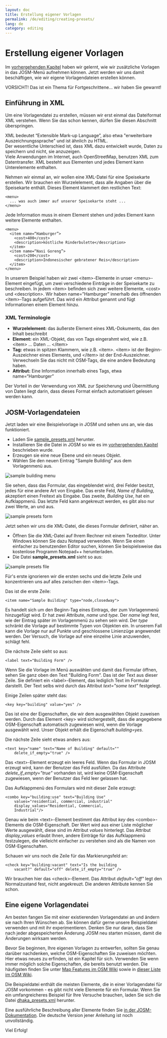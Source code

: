 ```yaml
---
layout: doc
title: Erstellung eigener Vorlagen
permalink: /de/editing/creating-presets/
lang: de
category: editing
---
```


Erstellung eigener Vorlagen
===========================


Im [vorhergehenden Kapitel](/de/editing/josm-presets) haben wir gelernt, wie wir zusätzliche Vorlagen
in das JOSM-Menü aufnehmen können. Jetzt werden wir uns damit beschäftigen, wie wir eigene 
Vorlagendateien erstellen können.

VORSICHT! Das ist ein Thema für Fortgeschrittene... wir haben Sie gewarnt!

Einführung in XML
-----------------
Um eine Vorlagendatei zu erstellen, müssen wir erst einmal das Dateiformat XML verstehen. Wenn Sie das schon
kennen, dürfen Sie diesen Abschnitt überspringen.

XML bedeutet “Extensible Mark-up Language”, also etwa "erweiterbare Auszeichnungssprache" und ist ähnlich zu HTML.  
Der wesentliche Unterschied ist, dass XML dazu entwickelt wurde, Daten zu speichern und nicht, sie anzuzeigen.  
Viele Anwendungen im Internet, auch OpenStreetMap, benutzen XML zum Datentransfer. XML besteht aus Elementen und
jedes Element kann Unterelemente enthalten.  

Nehmen wir einmal an, wir wollen eine XML-Datei für eine Speisekarte
erstellen. Wir brauchen ein Wurzelelement, dass alle Angaben über die Speisekarte enthält. Dieses Element klammert
den restlichen Text:

	<menu>
      ... was auch immer auf unserer Speisekarte steht ...
	</menu>

Jede Information muss in einem Element stehen und jedes Element kann weitere Elemente enthalten.

  	<menu>
	  <item name=“Hamburger”>
		<cost>400</cost>
		<description>köstliche Rinderbulette</description>
	  </item>
	  <item name=“Nasi Goreng”>
		<cost>200</cost>
		<description>Indonesischer gebratener Reis</description>
	  </item>
  	</menu>

In unserem Beispiel haben wir zwei &lt;item&gt;-Elemente in unser &lt;menu&gt;-Element eingefügt, um zwei
verschiedene Einträge in der Speisekarte zu beschreiben. In jedem &lt;item&gt; befinden sich zwei weitere 
Elemente, &lt;cost&gt; und &lt;description&gt;.  Wir haben name=”Hamburger” innerhalb des öffnenden 
&lt;item&gt;-Tags aufgeführt. Das wird ein Attribut genannt und fügt Informationen einem Element hinzu.


### XML Terminologie
-	**Wurzelelement:** das äußerste Element eines XML-Dokuments, das den Inhalt beschreibt
-	**Element:** ein XML-Objekt, das von Tags eingerahmt wird, wie z.B. &lt;item&gt; ... Daten ... &lt;/item&gt;
-	**Tag:** etwas in spitzen Klammern, wie z.B. &lt;item&gt;.  &lt;item&gt; ist der
	Beginn-Auszeichner eines Elements, und &lt;/item&gt; ist der End-Auszeichner. Verwechseln Sie das
	nicht mit OSM-Tags, die eine andere Bedeutung haben.
-	**Attribut:** Eine Information innerhalb eines Tags, etwa name=“Hamburger”

Der Vorteil in der Verwendung von XML zur Speicherung und Übermittlung von Daten liegt darin, dass dieses Format
einfach automatisiert gelesen werden kann.


JOSM-Vorlagendateien
--------------------
Jetzt laden wir eine Beispielvorlage in JOSM und sehen uns an, wie das funktioniert.

-	Laden Sie [sample_presets.xml](/files/sample_presets.xml) herunter.
-	Installieren Sie die Datei in JOSM so wie es im [vorhergehenden Kapitel](/de/editing/josm-presets) beschrieben wurde.
-	Erzeugen sie eine neue Ebene und ein neues Objekt.
-	Wählen Sie den neuen Eintrag "Sample Building" aus dem Vorlagenmenü aus.

![sample building menu][]

Sie sehen, dass das Formular, das eingeblendet wird, drei Felder besitzt, jedes für eine andere Art von Eingabe. 
Das erste Feld, *Name of Building*, akzeptiert einen Freitext als Eingabe. Das zweite, *Building Use*, hat ein Aufklappmenü.
Das letzte Feld kann angekreuzt werden, es gibt also nur zwei Werte, an und aus.

![sample presets form][]

Jetzt sehen wir uns die XML-Datei, die dieses Formular definiert, näher an.

-	Öffnen Sie die XML-Datei auf Ihrem Rechner mit einem Texteditor. Unter Windows können Sie dazu Notepad verwenden. Wenn Sie einen einfacher zu benutzenden Editor suchen, können Sie beispielsweise das kostenlose Programm  Notepad++ herunterladen.
-	Die Datei **sample_presets.xml** sieht so aus:

![sample presets file][]

Für's erste ignorieren wir die ersten sechs und die letzte Zeile und konzentrieren uns auf alles zwischen den
&lt;item&gt;-Tags.

Das ist die erste Zeile:

	<item name="Sample Building" type="node,closedway">

Es handelt sich um den Beginn-Tag eines Eintrags, der zum Vorlagenmenü hinzugefügt wird. Er hat zwei Attribute, *name* und *type*. Der *name* legt fest, wie der Eintrag später im Vorlagenmenü zu sehen sein wird. Der *type* schränkt die Vorlage auf bestimmte Typen von Objekten ein. In unserem Fall kann die Vorlage nur auf Punkte und geschlossene Linienzüge angewendet werden. Der Versuch, die Vorlage auf eine einzelne Linie anzuwenden, schlägt fehl.

Die nächste Zeile sieht so aus:

	<label text="Building Form" />

Wenn Sie die Vorlage im Menü auswählen und damit das Formular öffnen, sehen Sie ganz oben den Text "Building Form". Das ist der Text aus dieser Zeile. Sie definiert ein &lt;label&gt;-Element, das lediglich Text im Formular darstellt. Der Text selbs wird durch das Attribut *text="some text"* festgelegt.

Einige Zeilen später steht das:

	<key key="building" value="yes" />

Das ist eine der Eigenschaften, die wir dem ausgewählten Objekt zuweisen werden. Durch das Element &lt;key&gt; wird sichergestellt, dass die angegebene OSM-Eigenschaft automatisch zugewiesen wird, wenn die Vorlage ausgewählt wird. Unser Objekt erhält die Eigenschaft *building=yes*.

Die nächste Zeile sieht etwas anders aus:

	<text key="name" text="Name of Building" default=""
		delete_if_empty="true" />

Das &lt;text&gt;-Element erzeugt ein leeres Feld. Wenn das Formular in JOSM erzeugt wird, kann der Benutzer das Feld ausfüllen. Da das Attribute *delete_if_empty="true"* vorhanden ist, wird keine OSM-Eigenschaft zugewiesen, wenn der Benutzer das Feld leer gelassen hat.

Das Aufklappmenü des Formulars wird mit dieser Zeile erzeugt:

	<combo key="building:use" text="Building Use"
		values="residential, commercial, industrial"
		display_values="Residential, Commercial,
		Industrial"/>

Genau wie beim &lt;text&gt;-Element bestimmt das Attribut *key* des &lt;combo&gt;-Elements die OSM-Eigenschaft. Der Wert wird aus einer Liste möglicher Werte ausgewählt, diese sind im Attribut *values* hinterlegt. Das Attribut *display_values* erlaubt Ihnen, andere Einträge für das Aufklappmenü festzulegen, die vielleicht einfacher zu verstehen sind als die Namen von OSM-Eigenschaften.

Schauen wir uns noch die Zeile für das Markierungsfeld an:

	<check key="building:vacant" text="Is the building
		vacant?" default="off" delete_if_empty="true" />

Wir brauchen hier das &lt;check&gt;-Element. Das Attribut *default="off"* legt den Normalzustand fest, nicht angekreuzt. Die anderen Attribute kennen Sie schon.

Eine eigene Vorlagendatei
-------------------------

Am besten fangen Sie mit einer existierenden Vorlagendatei an und ändern sie nach Ihren Wünschen ab. Sie können dafür gerne unsere Beispieldatei verwenden und mit ihr experimentieren. Denken Sie nur daran, dass Sie nach jeder abgespeicherten Änderung JOSM neu starten müssen, damit die Änderungen wirksam werden.

Bevor Sie beginnen, Ihre eigenen Vorlagen zu entwerfen, sollten Sie genau darüber nachdenken, welche OSM-Eigenschaften Sie zuweisen möchten. Hier etwas neues zu erfinden, ist ein Kapitel für sich. Verwenden Sie wenn immer möglich solche Eigenschaften, die bereits benutzt werden. Die häufigsten finden Sie unter [Map Features im OSM Wiki](http://wiki.openstreetmap.org/wiki/DE:Map_Features) sowie in [dieser Liste im OSM Wiki](http://wiki.openstreetmap.org/wiki/DE:Howto_Map_A).

Die Beispieldatei enthält die meisten Elemente, die in einer Vorlagendatei für JOSM vorkommen - es gibt nicht viele Elemente für ein Formular. Wenn Sie ein umfangreicheres Beispiel für Ihre Versuche brauchen, laden Sie sich die Datei [dhaka_presets.xml](/files/dhaka_presets.xml) herunter.

Eine ausführliche Beschreibung aller Elemente finden Sie [in der JOSM-Dokumentation](http://josm.openstreetmap.de/wiki/TaggingPresets). Die deutsche Version jener Anleitung ist noch unvollständig.

Viel Erfolg!


[sample building menu]: /images/en/editing/creating-custom-presets/sample-building-menu.png
[sample presets form]: /images/en/editing/creating-custom-presets/sample-presets-form.png
[sample presets file]: /images/en/editing/creating-custom-presets/sample-presets-file.png
